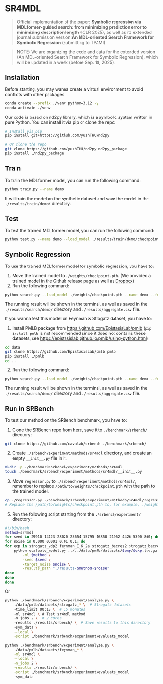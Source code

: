 # SR4MDL

> Official implementation of the paper: **Symbolic regression via MDLformer-guided search: from minimizing prediction error to minimizing description length** (ICLR 2025), as well as its extended journal submission version:**An MDL-oriented Search Framework for Symbolic Regression** (submitting to TPAMI)

> NOTE: We are organizing the code and data for the extended version (An MDL-oriented Search Framework for Symbolic Regression), which will be updated in a week (before Sep. 18, 2025).

## Installation

Before starting, you may wanna create a virtual environment to avoid conflicts with other packages:
```bash
conda create --prefix ./venv python=3.12 -y
conda activate ./venv
```
Our code is based on nd2py library, which is a symbolic system written in pure Python. You can install it via pip or clone the repo:
```bash
# Install via pip
pip install git+https://github.com/yuzhTHU/nd2py

# Or clone the repo
git clone https://github.com/yuzhTHU/nd2py nd2py_package
pip install ./nd2py_package
```

## Train

To train the MDLformer model, you can run the following command:
```bash
python train.py --name demo
```
It will train the model on the synthetic dataset and save the model in the `./results/train/demo/` directory.

## Test

To test the trained MDLformer model, you can run the following command:
```bash
python test.py --name demo --load_model ./results/train/demo/checkpoint.pth
```

## Symbolic Regression

To use the trained MDLformer model for symbolic regression, you have to:
1. Move the trained model to `./weights/checkpoint.pth`. (We provided a trained model in the Github release page as well as [Dropbox](https://www.dropbox.com/scl/fi/x1te3v1lmsrrr07r8uunr/checkpoint.pth?rlkey=v7ip8r6b4xuy4pdtk33jsyan5&st=iv36jfg2&dl=1))
2. Run the following command:
```bash
python search.py --load_model ./weights/checkpoint.pth --name demo --function "f=x1+x2*sin(x3)"
```
The running result will be shown in the terminal, as well as saved in the `./results/search/demo/` directory and `./results/aggregate.csv` file.

If you wanna test this model on Feynman & Strogatz dataset, you have to:
1. Install PMLB package from https://github.com/EpistasisLab/pmlb (`pip install pmlb` is not recommended since it does not contains these datasets, see https://epistasislab.github.io/pmlb/using-python.html)
```bash
cd data
git clone https://github.com/EpistasisLab/pmlb pmlb
pip install ./pmlb
cd ..
```
2. Run the following command:
```bash
python search.py --load_model ./weights/checkpoint.pth --name demo --function "Feynman_II_27_18"
```
The running result will be shown in the terminal, as well as saved in the `./results/search/demo/` directory and `./results/aggregate.csv` file.

## Run in SRBench

To test our method on the SRBench benchmark, you have to:

1. Clone the SRBench repo from [here](https://github.com/cavalab/srbench), save it to `./benchmark/srbench/` directory:
```bash
git clone https://github.com/cavalab/srbench ./benchmark/srbench/
```
2. Create `./srbench/experiment/methods/sr4mdl` directory, and create an empty `__init__.py` file in it.
```bash
mkdir -p ./benchmark/srbench/experiment/methods/sr4mdl
touch ./benchmark/srbench/experiment/methods/sr4mdl/__init__.py
```
3. Move `regressor.py` to `./srbench/experiment/methods/sr4mdl/`, remember to replace `/path/to/weights/checkpoint.pth` with the path to the trained model.
```bash
cp ./regressor.py ./benchmark/srbench/experiment/methods/sr4mdl/regressor.py
# Replace the /path/to/weights/checkpoint.pth to, for example, ./weights/checkpoint.pth
```
5. Run the following script starting from the `./srbench/experiment/` directory:
```bash
#!/bin/bash
method=sr4mdl
for seed in 29910 14423 28020 23654 15795 16850 21962 4426 5390 860; do
for noise in 0.000 0.001 0.01 0.1; do
for exp in strogatz_vdp2 feynman_I_6_2a strogatz_bacres2 strogatz_bacres1 feynman_II_27_18 feynman_II_3_24 feynman_I_6_2 feynman_II_8_31 feynman_I_12_1 feynman_I_12_5 feynman_I_14_4 feynman_I_39_1 strogatz_vdp1 feynman_I_25_13 feynman_I_26_2 feynman_I_29_4 strogatz_barmag1 feynman_II_11_28 feynman_II_38_14 strogatz_glider1 feynman_III_12_43 strogatz_shearflow2 strogatz_shearflow1 strogatz_predprey2 strogatz_barmag2 strogatz_predprey1 strogatz_lv2 strogatz_lv1 feynman_I_34_27 strogatz_glider2 feynman_I_12_4 feynman_III_17_37 feynman_I_43_31 feynman_I_14_3 feynman_III_15_27 feynman_I_15_10 feynman_I_16_6 feynman_I_18_12 feynman_I_39_11 feynman_III_15_14 feynman_III_15_12 feynman_II_13_34 feynman_II_13_23 feynman_I_27_6 feynman_II_10_9 feynman_I_30_3 feynman_I_30_5 feynman_I_37_4 feynman_I_34_1 feynman_III_8_54 feynman_I_47_23 feynman_I_10_7 feynman_II_15_4 feynman_II_34_2 feynman_II_34_29a feynman_II_34_2a feynman_test_10 feynman_II_37_1 feynman_I_48_2 feynman_III_7_38 feynman_II_4_23 feynman_I_34_14 feynman_I_6_2b feynman_II_27_16 feynman_II_24_17 feynman_II_8_7 feynman_II_15_5 feynman_I_43_16 feynman_test_5 feynman_I_34_8 feynman_I_50_26 feynman_test_3 feynman_I_38_12 feynman_I_39_22 feynman_test_15 feynman_test_11 feynman_I_8_14 feynman_I_43_43 feynman_test_8 feynman_III_10_19 feynman_I_24_6 feynman_II_13_17 feynman_II_34_11 feynman_II_11_27 feynman_I_32_5 feynman_III_4_33 feynman_III_21_20 feynman_II_38_3 feynman_II_6_11 feynman_II_6_15b feynman_I_12_2 feynman_III_4_32 feynman_I_29_16 feynman_I_13_4 feynman_I_15_3t feynman_I_18_4 feynman_III_13_18 feynman_I_18_14 feynman_I_15_3x feynman_I_12_11 feynman_II_2_42 feynman_test_7 feynman_test_4 feynman_II_34_29b feynman_II_11_3 feynman_II_11_20 feynman_test_18 feynman_II_35_18 feynman_I_44_4 feynman_test_14 feynman_test_13 feynman_test_12 feynman_II_35_21 feynman_test_9 feynman_I_41_16 feynman_III_19_51 feynman_I_13_12 feynman_III_14_14 feynman_II_21_32 feynman_III_9_52 feynman_I_32_17 feynman_test_2 feynman_test_19 feynman_test_17 feynman_II_6_15a feynman_I_11_19 feynman_I_40_1 feynman_test_16 feynman_test_20 feynman_test_1 feynman_test_6 feynman_II_36_38 feynman_I_9_18; do
    python evaluate_model.py ../../data/pmlb/datasets/$exp/$exp.tsv.gz \
        -ml $method \
        -seed $seed \
        -target_noise $noise \
        -results_path "./results-$method-$noise"
done
done
done
```
Or
```bash
python ./benchmark/srbench/experiment/analyze.py \
    ./data/pmlb/datasets/strogatz_* \  # Strogatz datasets
    -time_limit 00:15 \  # 15 monutes
    -ml sr4mdl \ # Test sr4mdl method
    -n_jobs 2 \  # 2 cores
    -results ./results/srbench/ \  # Save results to this directory
    -sym_data \
    --local \
    -script ./benchmark/srbench/experiment/evaluate_model 

python ./benchmark/srbench/experiment/analyze.py \
    ./data/pmlb/datasets/feynman_* \
    -ml sr4mdl \
    --local \
    -n_jobs 2 \
    -results ./results/srbench/ \
    -script ./benchmark/srbench/experiment/evaluate_model 
    -sym_data
```
